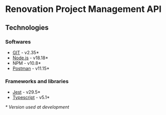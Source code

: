 # Renovation Project Management API

## Technologies

### Softwares
- [GIT](https://git-scm.com/doc) - v2.35*
- [Node.js](https://nodejs.org/en/download/package-manager) - v18.18*
- NPM - v10.8*
- [Postman](https://www.postman.com/downloads/) - v11.15*

### Frameworks and libraries
- [Jest](https://jestjs.io/docs/getting-started) - v29.5*
- [Typescript](https://www.typescriptlang.org/docs/) - v5.1*

_* Version used at development_

